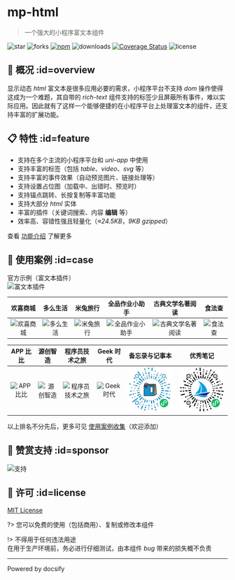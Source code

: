 # mp-html

> 一个强大的小程序富文本组件

![star](https://badgen.net/github/stars/jin-yufeng/mp-html)
![forks](https://badgen.net/github/forks/jin-yufeng/mp-html)
[![npm](https://badgen.net/npm/v/mp-html)](https://www.npmjs.com/package/mp-html)
![downloads](https://badgen.net/npm/dt/mp-html)
[![Coverage Status](https://coveralls.io/repos/github/jin-yufeng/mp-html/badge.svg?branch=master)](https://coveralls.io/github/jin-yufeng/mp-html?branch=master)
![license](https://badgen.net/github/license/jin-yufeng/mp-html)

## 📢 概况 :id=overview
显示动态 *html* 富文本是很多应用必要的需求，小程序平台不支持 *dom* 操作使得这成为一个难题，其自带的 *rich-text* 组件支持的标签少且屏蔽所有事件，难以实际应用。因此就有了这样一个能够便捷的在小程序平台上处理富文本的组件，还支持丰富的扩展功能。  

## 📋 特性 :id=feature
- 支持在多个主流的小程序平台和 *uni-app* 中使用
- 支持丰富的标签（包括 *table*、*video*、*svg* 等）
- 支持丰富的事件效果（自动预览图片、链接处理等）
- 支持设置占位图（加载中、出错时、预览时）
- 支持锚点跳转、长按复制等丰富功能
- 支持大部分 *html* 实体
- 丰富的插件（关键词搜索、内容 **编辑** 等）
- 效率高、容错性强且轻量化（*≈24.5KB*，*9KB gzipped*）

查看 [功能介绍](overview/feature) 了解更多

## 🎉 使用案例 :id=case
官方示例（富文本插件）  
![富文本插件](assets/case/富文本插件.jpg)

| 欢喜商城 | 多么生活 | 米兔旅行 | 全品作业小助手 | 古典文学名著阅读 | 食法查 |
|:---:|:---:|:---:|:---:|:---:|:---:|
| ![欢喜商城](assets/case/欢喜商城.png) | ![多么生活](assets/case/多么生活.jpg) | ![米兔旅行](assets/case/米兔旅行.png) | ![全品作业小助手](assets/case/全品作业小助手.jpg) | ![古典文学名著阅读](assets/case/古典文学名著阅读.jpg) | ![食法查](assets/case/食法查.png) |

| APP 比比 | 源创智造 | 程序员技术之旅 | Geek 时代 | 备忘录与记事本 | 优秀笔记 |
|:---:|:---:|:---:|:---:|:---:|:---:|
| ![APP比比](assets/case/APP比比.jpg) | ![源创智造](assets/case/源创智造.png) | ![程序员技术之旅](assets/case/程序员技术之旅.jpg) | ![Geek时代](assets/case/Geek时代.jpg) | ![备忘录与记事本](assets/case/备忘录与记事本.jpg) | ![优秀笔记](assets/case/优秀笔记.jpg) |

以上排名不分先后，更多可见 [使用案例收集](https://github.com/jin-yufeng/mp-html/issues/27)（欢迎添加）  

## 🎈 赞赏支持 :id=sponsor
![支持](assets/sponsor.png)

## 📃 许可 :id=license
[MIT License](https://github.com/jin-yufeng/mp-html/blob/master/LICENSE)  

?> 您可以免费的使用（包括商用）、复制或修改本组件  

!> 不得用于任何违法用途  
在用于生产环境前，务必进行仔细测试，由本组件 *bug* 带来的损失概不负责  

---
Powered by docsify